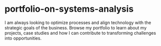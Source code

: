 # portfolio-on-systems-analysis
I am always looking to optimize processes and align technology with the strategic goals of the business. Browse my portfolio to learn about my projects, case studies and how I can contribute to transforming challenges into opportunities.
